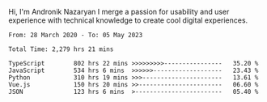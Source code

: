 Hi, I'm Andronik Nazaryan
I merge a passion for usability and user experience with technical knowledge to create cool digital experiences.


<!--START_SECTION:waka-->

```text
From: 28 March 2020 - To: 05 May 2023

Total Time: 2,279 hrs 21 mins

TypeScript        802 hrs 22 mins >>>>>>>>>----------------   35.20 %
JavaScript        534 hrs 6 mins  >>>>>>-------------------   23.43 %
Python            310 hrs 19 mins >>>----------------------   13.61 %
Vue.js            150 hrs 20 mins >>-----------------------   06.60 %
JSON              123 hrs 6 mins  >------------------------   05.40 %
```

<!--END_SECTION:waka-->
